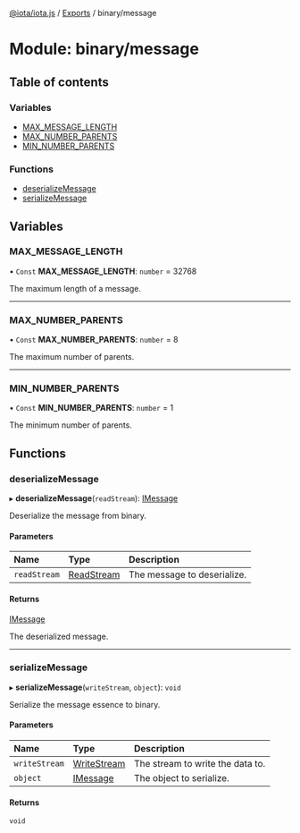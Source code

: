 [@iota/iota.js](../README.md) / [Exports](../modules.md) / binary/message

# Module: binary/message

## Table of contents

### Variables

- [MAX\_MESSAGE\_LENGTH](binary_message.md#max_message_length)
- [MAX\_NUMBER\_PARENTS](binary_message.md#max_number_parents)
- [MIN\_NUMBER\_PARENTS](binary_message.md#min_number_parents)

### Functions

- [deserializeMessage](binary_message.md#deserializemessage)
- [serializeMessage](binary_message.md#serializemessage)

## Variables

### MAX\_MESSAGE\_LENGTH

• `Const` **MAX\_MESSAGE\_LENGTH**: `number` = 32768

The maximum length of a message.

___

### MAX\_NUMBER\_PARENTS

• `Const` **MAX\_NUMBER\_PARENTS**: `number` = 8

The maximum number of parents.

___

### MIN\_NUMBER\_PARENTS

• `Const` **MIN\_NUMBER\_PARENTS**: `number` = 1

The minimum number of parents.

## Functions

### deserializeMessage

▸ **deserializeMessage**(`readStream`): [IMessage](../interfaces/models_imessage.imessage.md)

Deserialize the message from binary.

#### Parameters

| Name | Type | Description |
| :------ | :------ | :------ |
| `readStream` | [ReadStream](../classes/utils_readstream.readstream.md) | The message to deserialize. |

#### Returns

[IMessage](../interfaces/models_imessage.imessage.md)

The deserialized message.

___

### serializeMessage

▸ **serializeMessage**(`writeStream`, `object`): `void`

Serialize the message essence to binary.

#### Parameters

| Name | Type | Description |
| :------ | :------ | :------ |
| `writeStream` | [WriteStream](../classes/utils_writestream.writestream.md) | The stream to write the data to. |
| `object` | [IMessage](../interfaces/models_imessage.imessage.md) | The object to serialize. |

#### Returns

`void`
